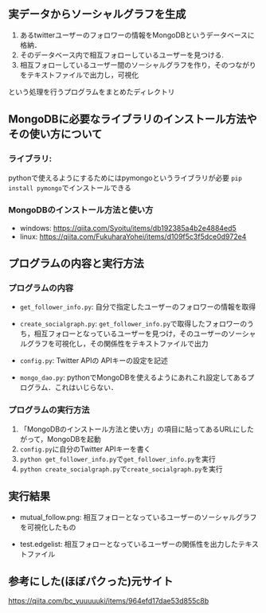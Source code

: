 ## 実データからソーシャルグラフを生成
1. あるtwitterユーザーのフォロワーの情報をMongoDBというデータベースに格納．
2. そのデータベース内で相互フォローしているユーザーを見つける.
3. 相互フォローしているユーザー間のソーシャルグラフを作り，そのつながりをテキストファイルで出力し，可視化

という処理を行うプログラムをまとめたディレクトリ

## MongoDBに必要なライブラリのインストール方法やその使い方について
### ライブラリ:  
  pythonで使えるようにするためにはpymongoというライブラリが必要 `pip install pymongo`でインストールできる

### MongoDBのインストール方法と使い方
* windows:
https://qiita.com/Syoitu/items/db192385a4b2e4884ed5
* linux: 
https://qiita.com/FukuharaYohei/items/d109f5c3f5dce0d972e4

## プログラムの内容と実行方法
### プログラムの内容
 * `get_follower_info.py`: 自分で指定したユーザーのフォロワーの情報を取得
 
 * `create_socialgraph.py`: 
    `get_follower_info.py`で取得したフォロワーのうち，相互フォローとなっているユーザーを見つけ，そのユーザーのソーシャルグラフを可視化し，その関係性をテキストファイルで出力
 
 * `config.py`: Twitter APIの APIキーの設定を記述
 
 * `mongo_dao.py`: pythonでMongoDBを使えるようにあれこれ設定してあるプログラム．これはいじらない．
### プログラムの実行方法
 1.  「MongoDBのインストール方法と使い方」の項目に貼ってあるURLにしたがって，MongoDBを起動
 2. `config.py`に自分のTwitter APIキーを書く
 3. `python get_follower_info.py`で`get_follower_info.py`を実行
 4. `python create_socialgraph.py`で`create_socialgraph.py`を実行
 
## 実行結果
* mutual_follow.png: 
相互フォローとなっているユーザーのソーシャルグラフを可視化したもの

* test.edgelist: 
相互フォローとなっているユーザーの関係性を出力したテキストファイル

## 参考にした(ほぼパクった)元サイト
https://qiita.com/bc_yuuuuuki/items/964efd17dae53d855c8b
